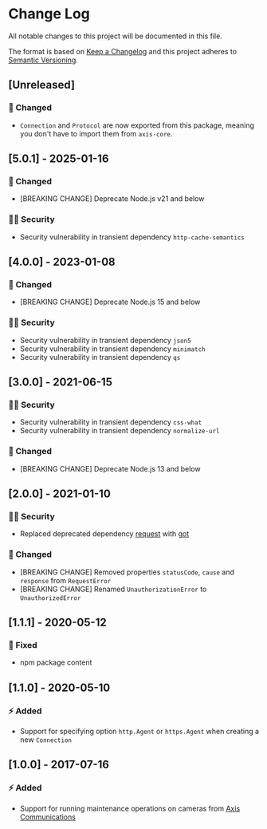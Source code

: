 # Change Log

All notable changes to this project will be documented in this file.

The format is based on [Keep a Changelog](http://keepachangelog.com/) and this project adheres to [Semantic Versioning](http://semver.org/).

## [Unreleased]

### :syringe: Changed

- `Connection` and `Protocol` are now exported from this package, meaning you don't have to import them from `axis-core`.

## [5.0.1] - 2025-01-16

### :syringe: Changed

- [BREAKING CHANGE] Deprecate Node.js v21 and below

### :policeman: Security

- Security vulnerability in transient dependency `http-cache-semantics`

## [4.0.0] - 2023-01-08

### :syringe: Changed

- [BREAKING CHANGE] Deprecate Node.js 15 and below

### :policeman: Security

- Security vulnerability in transient dependency `json5`
- Security vulnerability in transient dependency `minimatch`
- Security vulnerability in transient dependency `qs`

## [3.0.0] - 2021-06-15

### :policeman: Security

- Security vulnerability in transient dependency `css-what`
- Security vulnerability in transient dependency `normalize-url`

### :dizzy: Changed

- [BREAKING CHANGE] Deprecate Node.js 13 and below

## [2.0.0] - 2021-01-10

### :policeman: Security

- Replaced deprecated dependency [request](https://github.com/request/request) with [got](https://github.com/sindresorhus/got)

### :dizzy: Changed

- [BREAKING CHANGE] Removed properties `statusCode`, `cause` and `response` from `RequestError`
- [BREAKING CHANGE] Renamed `UnauthorizationError` to `UnauthorizedError`

## [1.1.1] - 2020-05-12

### :syringe: Fixed

- npm package content

## [1.1.0] - 2020-05-10

### :zap: Added

- Support for specifying option `http.Agent` or `https.Agent` when creating a new `Connection`

## [1.0.0] - 2017-07-16

### :zap: Added

- Support for running maintenance operations on cameras from [Axis Communications](http://www.axis.com/)
